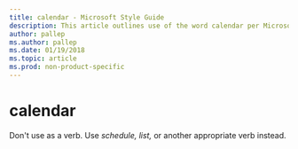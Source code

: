 ```yaml
---
title: calendar - Microsoft Style Guide
description: This article outlines use of the word calendar per Microsoft style guidelines.
author: pallep
ms.author: pallep
ms.date: 01/19/2018
ms.topic: article
ms.prod: non-product-specific
---
```


# calendar

Don't use as a verb. Use *schedule, list,* or another appropriate verb instead.
